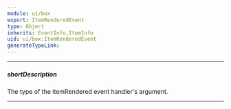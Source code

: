 ```yaml
---
module: ui/box
export: ItemRenderedEvent
type: Object
inherits: EventInfo,ItemInfo
uid: ui/box:ItemRenderedEvent
generateTypeLink: 
---
```

---
##### shortDescription
The type of the itemRendered event handler's argument.

---
<!-- Description goes here -->